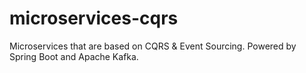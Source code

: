 # microservices-cqrs
Microservices that are based on CQRS &amp; Event Sourcing. Powered by Spring Boot and Apache Kafka.
